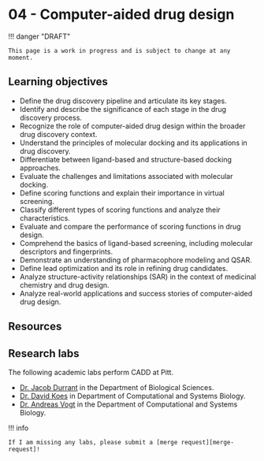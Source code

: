 # 04 - Computer-aided drug design

!!! danger "DRAFT"

    This page is a work in progress and is subject to change at any moment.

## Learning objectives

-   Define the drug discovery pipeline and articulate its key stages.
-   Identify and describe the significance of each stage in the drug discovery process.
-   Recognize the role of computer-aided drug design within the broader drug discovery context.
-   Understand the principles of molecular docking and its applications in drug discovery.
-   Differentiate between ligand-based and structure-based docking approaches.
-   Evaluate the challenges and limitations associated with molecular docking.
-   Define scoring functions and explain their importance in virtual screening.
-   Classify different types of scoring functions and analyze their characteristics.
-   Evaluate and compare the performance of scoring functions in drug design.
-   Comprehend the basics of ligand-based screening, including molecular descriptors and fingerprints.
-   Demonstrate an understanding of pharmacophore modeling and QSAR.
-   Define lead optimization and its role in refining drug candidates.
-   Analyze structure-activity relationships (SAR) in the context of medicinal chemistry and drug design.
-   Analyze real-world applications and success stories of computer-aided drug design.

## Resources

## Research labs

The following academic labs perform CADD at Pitt.

-   [Dr. Jacob Durrant](https://www.biology.pitt.edu/person/jacob-durrant) in the Department of Biological Sciences.
-   [Dr. David Koes](https://www.csb.pitt.edu/people/faculty/david-koes/) in Department of Computational and Systems Biology.
-   [Dr. Andreas Vogt](https://upddi.pitt.edu/employees/andreas-vogt-phd/) in the Department of Computational and Systems Biology.

!!! info

    If I am missing any labs, please submit a [merge request][merge-request]!

<!-- LINKS -->

[merge-request]: https://gitlab.com/oasci/courses/pitt/biosc1540-2024s/-/merge_requests
